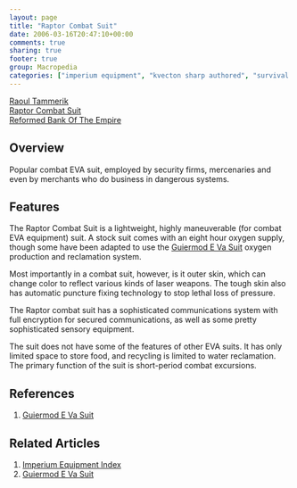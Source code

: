 ```yaml
---
layout: page
title: "Raptor Combat Suit"
date: 2006-03-16T20:47:10+00:00
comments: true
sharing: true
footer: true
group: Macropedia
categories: ["imperium equipment", "kvecton sharp authored", "survival equipment"]
---
```


<div class='row'>
	<div class='col-md-4'><a href='/macropedia/raoul-tammerik'>Raoul Tammerik</a></div>
	<div class='col-md-4'><a href='/macropedia/raptor-combat-suit'>Raptor Combat Suit</a></div>
	<div class='col-md-4'><a href='/macropedia/reformed-bank-of-the-empire'>Reformed Bank Of The Empire</a></div>
</div>


## Overview

Popular combat EVA suit, employed by security firms, mercenaries and even by merchants who do business in dangerous systems.

## Features

The Raptor Combat Suit is a lightweight, highly maneuverable (for combat EVA equipment) suit.  A stock suit comes with an eight hour oxygen supply, though some have been adapted to use the [Guiermod E Va Suit](/macropedia/guiermod-e-va-suit) oxygen production and reclamation system.

Most importantly in a combat suit, however, is it outer skin, which can change color to reflect various kinds of laser weapons.  The tough skin also has automatic puncture fixing technology to stop lethal loss of pressure.

The Raptor combat suit has a sophisticated communications system with full encryption for secured communications, as well as some pretty sophisticated sensory equipment.

The suit does not have some of the features of other EVA suits.  It has only limited space to store food, and recycling is limited to water reclamation.  The primary function of the suit is short-period combat excursions.

## References
1. [Guiermod E Va Suit](/macropedia/guiermod-e-va-suit)

## Related Articles

1. [Imperium Equipment Index](/macropedia/imperium-equipment-index)
2. [Guiermod E Va Suit](/macropedia/guiermod-e-va-suit)



  
